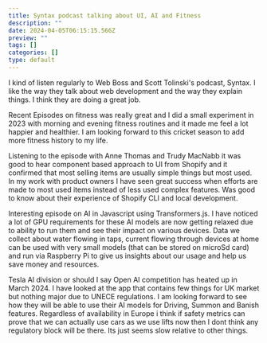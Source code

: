 ```yaml
---
title: Syntax podcast talking about UI, AI and Fitness
description: ""
date: 2024-04-05T06:15:15.566Z
preview: ""
tags: []
categories: []
type: default
---
```


I kind of listen regularly to Web Boss and Scott Tolinski's podcast, Syntax. I like the way they talk about web development and the way they explain things. I think they are doing a great job.

Recent Episodes on fitness was really great and I did a small experiment in 2023 with morning and evening fitness routines and it made me feel a lot happier and healthier. I am looking forward to this cricket season to add more fitness history to my life.

Listening to the episode with Anne Thomas and Trudy MacNabb it was good to hear component based approach to UI from Shopify and it confirmed that most selling items are usually simple things but most used. In my work with product owners I have seen great success when efforts are made to most used items instead of less used complex features. Was good to know about their experience of Shopify CLI and local development.

Interesting episode on AI in Javascript using Transformers.js. I have noticed a lot of GPU requirements for these AI models are now getting relaxed due to ability to run them and see their impact on various devices. Data we collect about water flowing in taps, current flowing through devices at home can be used with very small models (that can be stored on microSd card) and run via Raspberry Pi to give us insights about our usage and help us save money and resources. 

Tesla AI division or should I say Open AI competition has heated up in March 2024. I have looked at the app that contains few things for UK market but nothing major due to UNECE regulations. I am looking forward to see how they will be able to use their AI models for Driving, Summon and Banish features. Regardless of availability in Europe i think if safety metrics can prove that we can actually use cars as we use lifts now then I dont think any regulatory block will be there. Its just seems slow relative to other things. 
